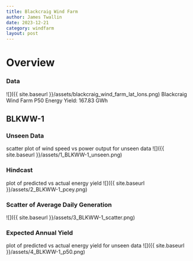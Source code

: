 ```yaml
---
title: Blackcraig Wind Farm
author: James Twallin
date: 2023-12-21
category: windfarm
layout: post
---
```

# Overview

### Data

![]({{ site.baseurl }}/assets/blackcraig_wind_farm_lat_lons.png)
Blackcraig Wind Farm P50 Energy Yield: 167.83 GWh

BLKWW-1
-------------
### Unseen Data 
scatter plot of wind speed vs power output for unseen data
![]({{ site.baseurl }}/assets/1_BLKWW-1_unseen.png)
### Hindcast 
plot of predicted vs actual energy yield
![]({{ site.baseurl }}/assets/2_BLKWW-1_pcey.png)
### Scatter of Average Daily Generation 

![]({{ site.baseurl }}/assets/3_BLKWW-1_scatter.png)
### Expected Annual Yield 
plot of predicted vs actual energy yield for unseen data
![]({{ site.baseurl }}/assets/4_BLKWW-1_p50.png)


